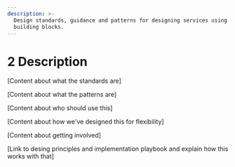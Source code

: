 ```yaml
---
description: >-
  Design standards, guidance and patterns for designing services using GovStack
  building blocks.
---
```


# 2 Description

\[Content about what the standards are]

\[Content about what the patterns are]

\[Content about who should use this]

\[Content about how we've designed this for flexibility]

\[Content about getting involved]

\[Link to desing principles and implementation playbook and explain how this works with that]
